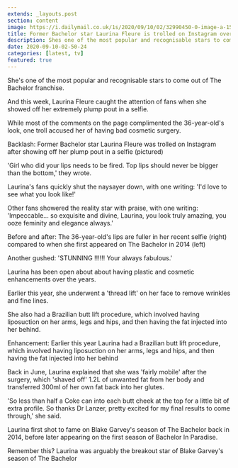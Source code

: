 ```yaml
---
extends: _layouts.post
section: content
image: https://i.dailymail.co.uk/1s/2020/09/10/02/32990450-0-image-a-15_1599701817413.jpg 
title: Former Bachelor star Laurina Fleure is trolled on Instagram over plump pout 
description: Shes one of the most popular and recognisable stars to come out of The Bachelor franchise. 
date: 2020-09-10-02-50-24 
categories: [latest, tv] 
featured: true 
--- 
```

She's one of the most popular and recognisable stars to come out of The Bachelor franchise.

And this week, Laurina Fleure caught the attention of fans when she showed off her extremely plump pout in a selfie.

While most of the comments on the page complimented the 36-year-old's look, one troll accused her of having bad cosmetic surgery.

Backlash: Former Bachelor star Laurina Fleure was trolled on Instagram after showing off her plump pout in a selfie (pictured)

'Girl who did your lips needs to be fired. Top lips should never be bigger than the bottom,' they wrote.

Laurina's fans quickly shut the naysayer down, with one writing: 'I'd love to see what you look like!'

Other fans showered the reality star with praise, with one writing: 'Impeccable... so exquisite and divine, Laurina, you look truly amazing, you ooze feminity and elegance always.'

Before and after: The 36-year-old's lips are fuller in her recent selfie (right) compared to when she first appeared on The Bachelor in 2014 (left)

Another gushed: 'STUNNING !!!!!! Your always fabulous.'

Laurina has been open about about having plastic and cosmetic enhancements over the years.

Earlier this year, she underwent a 'thread lift' on her face to remove wrinkles and fine lines.

She also had a Brazilian butt lift procedure, which involved having liposuction on her arms, legs and hips, and then having the fat injected into her behind.

Enhancement: Earlier this year Laurina had a Brazilian butt lift procedure, which involved having liposuction on her arms, legs and hips, and then having the fat injected into her behind 

Back in June, Laurina explained that she was 'fairly mobile' after the surgery, which 'shaved off' 1.2L of unwanted fat from her body and transferred 300ml of her own fat back into her glutes. 

'So less than half a Coke can into each butt cheek at the top for a little bit of extra profile. So thanks Dr Lanzer, pretty excited for my final results to come through,' she said.

Laurina first shot to fame on Blake Garvey's season of The Bachelor back in 2014, before later appearing on the first season of Bachelor In Paradise.

Remember this? Laurina was arguably the breakout star of Blake Garvey's season of The Bachelor 

